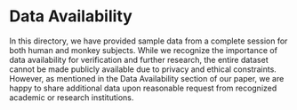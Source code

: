 # Data Availability

In this directory, we have provided sample data from a complete session for both human and monkey subjects. While we recognize the importance of data availability for verification and further research, the entire dataset cannot be made publicly available due to privacy and ethical constraints. However, as mentioned in the Data Availability section of our paper, we are happy to share additional data upon reasonable request from recognized academic or research institutions.
